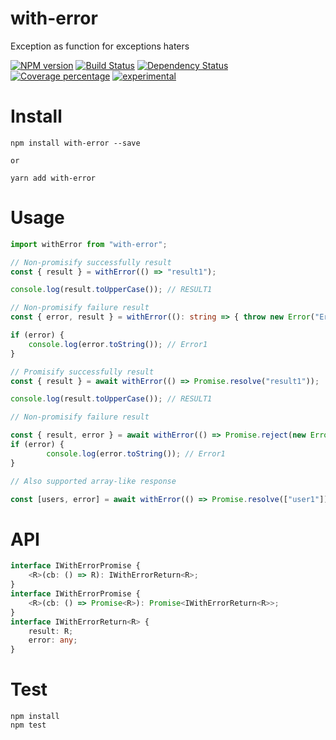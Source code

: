 # with-error

Exception as function for exceptions haters

[![NPM version][npm-image]][npm-url] [![Build Status][travis-image]][travis-url] [![Dependency Status][daviddm-image]][daviddm-url] [![Coverage percentage][coveralls-image]][coveralls-url]
[![experimental](http://badges.github.io/stability-badges/dist/experimental.svg)](http://github.com/badges/stability-badges)

# Install

    npm install with-error --save

    or

    yarn add with-error

# Usage

```typescript
import withError from "with-error";

// Non-promisify successfully result
const { result } = withError(() => "result1");

console.log(result.toUpperCase()); // RESULT1

// Non-promisify failure result
const { error, result } = withError((): string => { throw new Error("Error1"); } );

if (error) {
    console.log(error.toString()); // Error1
}

// Promisify successfully result
const { result } = await withError(() => Promise.resolve("result1"));

console.log(result.toUpperCase()); // RESULT1

// Non-promisify failure result

const { result, error } = await withError(() => Promise.reject(new Error("Error1")));
if (error) {
        console.log(error.toString()); // Error1
}

// Also supported array-like response

const [users, error] = await withError(() => Promise.resolve(["user1"]));

```


# API

```typescript
interface IWithErrorPromise {
    <R>(cb: () => R): IWithErrorReturn<R>;
}
interface IWithErrorPromise {
    <R>(cb: () => Promise<R>): Promise<IWithErrorReturn<R>>;
}
interface IWithErrorReturn<R> {
    result: R;
    error: any;
}
```    

# Test

    npm install
    npm test

[npm-image]: https://badge.fury.io/js/with-error.svg
[npm-url]: https://npmjs.org/package/with-error
[travis-image]: https://travis-ci.org/arvitaly/with-error.svg?branch=master
[travis-url]: https://travis-ci.org/arvitaly/with-error
[daviddm-image]: https://david-dm.org/arvitaly/with-error.svg?theme=shields.io
[daviddm-url]: https://david-dm.org/arvitaly/with-error
[coveralls-image]: https://coveralls.io/repos/arvitaly/with-error/badge.svg
[coveralls-url]: https://coveralls.io/r/arvitaly/with-error